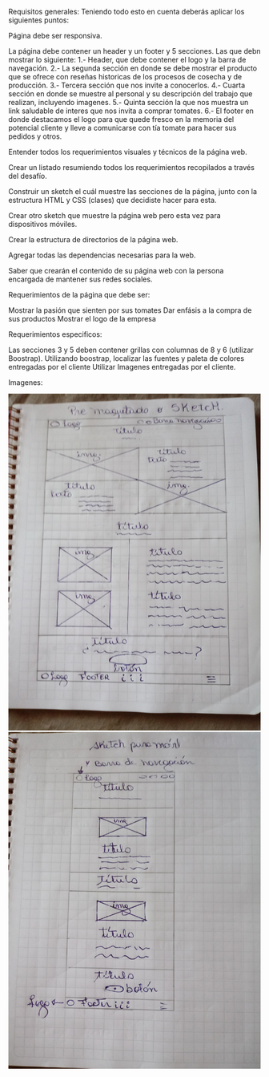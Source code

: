 Requisitos generales:
Teniendo todo esto en cuenta deberás aplicar los siguientes puntos:

Página debe ser responsiva.

La página debe contener un header y un footer y 5 secciones. Las que debn mostrar lo siguiente:
1.- Header, que debe contener el logo y la barra de navegación.
2.- La segunda sección en donde se debe mostrar el producto que se ofrece con reseñas historicas de los procesos de cosecha y de producción.
3.- Tercera sección que nos invite a conocerlos.
4.- Cuarta sección en donde se muestre al personal y su descripción del trabajo que realizan, incluyendo imagenes.
5.- Quinta sección la que nos muestra un link saludable de interes que nos invita a comprar tomates.
6.- El footer en donde destacamos el logo para que quede fresco en la memoria del potencial cliente y lleve a comunicarse con tía tomate para hacer sus pedidos y otros.

Entender todos los requerimientos visuales y técnicos de la página web.

Crear un listado resumiendo todos los requerimientos recopilados a través del desafío.

Construir un sketch el cuál muestre las secciones de la página, junto con la estructura HTML y CSS (clases) que decidiste hacer para esta.

Crear otro sketch que muestre la página web pero esta vez para dispositivos móviles.

Crear la estructura de directorios de la página web.

Agregar todas las dependencias necesarias para la web.

Saber que crearán el contenido de su página web con la persona encargada de mantener sus redes sociales.

Requerimientos de la página que debe ser:

Mostrar la pasión que sienten por sus tomates
Dar enfásis a la compra de sus productos
Mostrar el logo de la empresa

Requerimientos especificos:

Las secciones 3 y 5 deben contener grillas con columnas de 8 y 6 (utilizar Boostrap).
Utilizando boostrap, localizar las fuentes  y paleta de colores entregadas por el cliente
Utilizar Imagenes entregadas por el cliente.

Imagenes:

![](im/computer.jpg)
![](im/celular.jpg)
